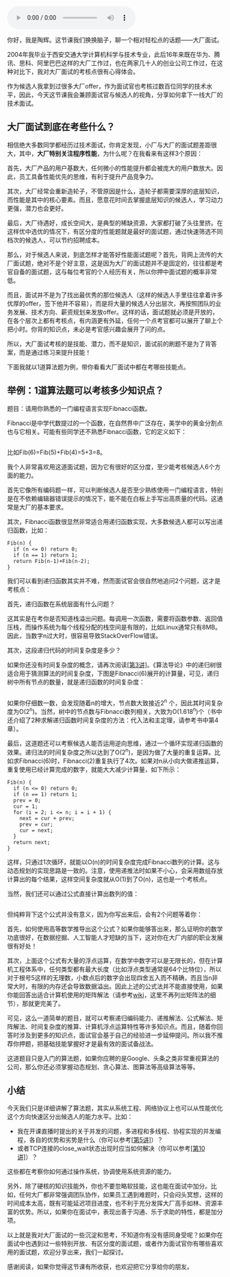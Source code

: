 <audio title="加餐3 _ 大厂面试到底在考些什么？" src="https://static001.geekbang.org/resource/audio/25/f4/25898f60f11ee83113ec3959db806df4.mp3" controls="controls"></audio> 
<p>你好，我是陶辉。这节课我们换换脑子，聊一个相对轻松点的话题——大厂面试。</p><p>2004年我毕业于西安交通大学计算机科学与技术专业，此后16年来既在华为、腾讯、思科、阿里巴巴这样的大厂工作过，也在两家几十人的创业公司工作过，在这种对比下，我对大厂面试的考核点很有心得体会。</p><p>作为候选人我拿到过很多大厂offer，作为面试官也考核过数百位同学的技术水平，因此，今天这节课我会兼顾面试官与候选人的视角，分享如何拿下一线大厂的技术面试。</p><h2>大厂面试到底在考些什么？</h2><p>相信绝大多数同学都经历过技术面试，你肯定发现，小厂与大厂的面试题差距很大，其中，<strong>大厂特别关注程序性能</strong>，为什么呢？在我看来有这样3个原因：</p><p>首先，大厂产品的用户基数大，任何微小的性能提升都会被庞大的用户数放大。因此，员工具备性能优先的思维，有利于提升产品竞争力。</p><p>其次，大厂经常会重新造轮子，不管原因是什么，造轮子都需要深厚的底层知识，而性能是其中的核心要素。而且，愿意花时间去掌握底层知识的候选人，学习动力更强，潜力也会更好。</p><p>最后，大厂待遇好，成长空间大，是典型的稀缺资源，大家都打破了头往里挤。在这样优中选优的情况下，有区分度的性能题就是最好的面试题，通过快速筛选不同档次的候选人，可以节约招聘成本。</p><!-- [[[read_end]]] --><p>那么，对于候选人来说，到底怎样才能答好性能面试题呢？首先，背网上流传的大厂面试题，绝对不是个好主意，这是因为大厂的面试题并不是固定的，往往都是考官自备的面试题，这与每位考官的个人经历有关，所以你押中面试题的概率非常低。</p><p>而且，面试并不是为了找出最优秀的那位候选人（这样的候选人手里往往拿着许多优厚的offer，签下他并不容易），而是将大量的候选人分出层次，再按照团队的业务发展、技术方向、薪资规划来发放offer。这样的话，面试题就必须是开放的，在各个层次上都有考核点，有内涵更有外延，任何一个点考官都可以展开了聊上个把小时。你背的知识点，未必是考官感兴趣会展开了问的点。</p><p>所以，大厂面试考核的是技能、潜力，而不是知识，面试前的刷题不是为了背答案，而是通过练习来提升技能！</p><p>下面我就以1道算法题为例，带你看看大厂面试中都在考哪些技能点。</p><h2>举例：1道算法题可以考核多少知识点？</h2><p>题目：请用你熟悉的一门编程语言实现Fibnacci函数。</p><p>Fibnacci是中学代数提过的一个函数，在自然界中广泛存在，美学中的黄金分割点也与它相关。可能有些同学还不熟悉Fibnacci函数，它的定义如下：</p><p><img src="https://static001.geekbang.org/resource/image/fc/03/fc992b73d1ac9c00d2a377a746f46803.png" alt=""></p><p>比如Fib(6)=Fib(5)+Fib(4)=5+3=8。</p><p>我个人非常喜欢用这道面试题，因为它有很好的区分度，至少能考核候选人6个方面的能力。</p><p>首先它像所有编码题一样，可以判断候选人是否至少熟练使用一门编程语言，特别是在不依赖编辑器错误提示的情况下，能不能在白板上手写出高质量的代码。这通常是大厂的基本要求。</p><p>其次，Fibnacci函数很显然非常适合用递归函数实现，大多数候选人都可以写出递归函数，比如：</p><pre><code>Fib(n) {
  if (n &lt;= 0) return 0;
  if (n == 1) return 1;
  return Fib(n-1)+Fib(n-2);
}
</code></pre><p>我们可以看到递归函数其实并不难，然而面试官会很自然地追问2个问题，这才是考核点：</p><p>首先，递归函数在系统层面有什么问题？</p><p>这其实是在考你是否知道栈溢出问题。每调用一次函数，需要将函数参数、返回值压栈，而操作系统为每个线程分配的栈空间是有限的，比如Linux通常只有8MB。因此，当数字n过大时，很容易导致StackOverFlow错误。</p><p>其次，这段递归代码的时间复杂度是多少？</p><p>如果你还没有时间复杂度的概念，请再次阅读<a href="https://time.geekbang.org/column/article/232351">[第3讲]</a>。《算法导论》中的递归树很适合用于猜测算法的时间复杂度，下图是Fibnacci(6)展开的计算量，可见，递归树中所有节点的数量，就是递归函数的时间复杂度：</p><p><a href="https://medium.com/launch-school/recursive-fibonnaci-method-explained-d82215c5498e"><img src="https://static001.geekbang.org/resource/image/83/ca/83dd19f2399619474e6abb224714beca.png" alt="" title="图片来源：https://medium.com/launch-school/recursive-fibonnaci-method-explained-d82215c5498e"></a></p><p>如果你仔细数一数，会发现随着n的增大，节点数大致接近2<sup>n</sup> 个，因此其时间复杂度为O(2<sup>n</sup>)。当然，树中的节点数与Fibnacci数列相关，大致为O(1.618<sup>n</sup>)个（书中还介绍了2种求解递归函数时间复杂度的方法：代入法和主定理，请参考书中第4章）。</p><p>最后，这道题还可以考察候选人能否运用逆向思维，通过一个循环实现递归函数的效果。递归法的时间复杂度之所以达到了O(2<sup>n</sup>)，是因为做了大量的重复运算。比如求Fibnacci(6)时，Fibnacci(2)重复执行了4次。如果对n从小向大做递推运算，重复使用已经计算完成的数字，就能大大减少计算量，如下所示：</p><pre><code>Fib(n) {
  if (n &lt;= 0) return 0;
  if (n == 1) return 1;
  prev = 0;
  cur = 1;
  for (i = 2; i &lt;= n; i = i + 1) {
    next = cur + prev;
    prev = cur;
    cur = next;
  }
  return next;
}
</code></pre><p>这样，只通过1次循环，就能以O(n)的时间复杂度完成Fibnacci数列的计算。这与动态规划的实现思路是一致的。注意，使用递推法时如果不小心，会采用数组存放计算出的每个结果，这样空间复杂度就从O(1)到了O(n)，这也是一个考核点。</p><p>当然，我们还可以通过公式直接计算出数列的值：</p><p><img src="https://static001.geekbang.org/resource/image/a3/f5/a3a4f74473a79053d8b6d32acb2f80f5.png" alt=""></p><p>但纯粹背下这个公式并没有意义，因为你写出来后，会有2个问题等着你：</p><p>首先，如何使用高等数学推导出这个公式？如果你能够答出来，那么证明你的数学功底很好，在数据挖掘、人工智能人才短缺的当下，这对你在大厂内部的职业发展很有好处！</p><p>其次，上面这个公式有大量的浮点运算，在数学中数字可以是无限长的，但在计算机工程体系中，任何类型都有最大长度（比如浮点类型通常是64个比特位），所以对于根号5这样的无理数，小数点后的数字会出现四舍五入而不精确，而且当n非常大时，有限的内存还会导致数据溢出。因此上述的公式法并不能直接使用，如果你能回答出适合计算机使用的矩阵解法（请参考<a href="https://en.wikipedia.org/wiki/Fibonacci_number">wiki</a>，这里不再列出矩阵法的细节），那就更完美了。</p><p>可见，这么一道简单的题目，就可以考察递归编码能力、递推解法、公式解法、矩阵解法、时间复杂度的推算、计算机浮点运算特性等许多知识点。而且，随着你回答时涉及到更多的知识点，面试官会基于自己的经验进一步延伸提问。所以我不推荐你押题，把基础技能掌握好才是最有效的面试备战法。</p><p>这道题目只是入门的算法题，如果你应聘的是Google、头条之类非常重视算法的公司，那么你还必须掌握动态规划、贪心算法、图算法等高级算法等等。</p><h2>小结</h2><p>今天我们只是详细讲解了算法题，其实从系统工程、网络协议上也可以从性能优化这个方向快速区分出候选人的能力水平。比如：</p><ul>
<li>我在开课直播时提出的关于并发的问题，多进程和多线程、协程实现的并发编程，各自的优势和劣势是什么（你可以参考<a href="https://time.geekbang.org/column/article/233629">[第5讲]</a>）？</li>
<li>或者TCP连接的close_wait状态出现时应当如何解决（你可以参考<a href="https://time.geekbang.org/column/article/238388">[第10讲]</a>）？</li>
</ul><p>这些都在考察你如何通过操作系统，协调使用系统资源的能力。</p><p>另外，除了硬核的知识技能外，你也不要忽略软技能，这也能在面试中加分。比如，任何大厂都非常强调团队协作，如果员工遇到难题时，只会闷头冥想，这样的时间成本太高，既有可能延迟项目进度，也不利于充分发挥大厂高手如林、资源丰富的优势。所以，如果你在面试中，表现出善于沟通、乐于求助的特性，都是加分项。</p><p>以上就是我对大厂面试的一些沉淀和思考，不知道你有没有感同身受呢？如果你在面试中也遇到过一些特别开放、有区分度的面试题，或者作为面试官你有哪些喜欢用的面试题，欢迎分享出来，我们一起探讨。</p><p>感谢阅读，如果你觉得这节课有所收获，也欢迎把它分享给你的朋友。</p>